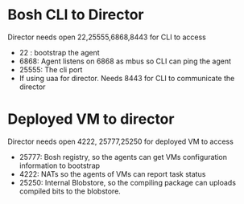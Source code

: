 # Bosh CLI to Director

Director needs open 22,25555,6868,8443 for CLI to access

* 22 : bootstrap the agent
* 6868: Agent listens on 6868 as mbus so CLI can ping the agent
* 25555: The cli port
* If using uaa for director. Needs 8443 for CLI to communicate the director

# Deployed VM to director
Director needs open 4222, 25777,25250 for deployed VM to access

* 25777: Bosh registry, so the agents can get VMs configuration information to bootstrap
* 4222: NATs so the agents of VMs can report task status
* 25250: Internal Blobstore, so the compiling package can uploads compiled bits to the blobstore.
